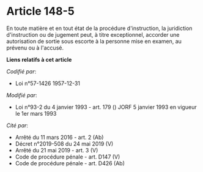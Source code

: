 # Article 148-5

En toute matière et en tout état de la procédure d'instruction, la juridiction d'instruction ou de jugement peut, à titre
exceptionnel, accorder une autorisation de sortie sous escorte à la personne mise en examen, au prévenu ou à l'accusé.

**Liens relatifs à cet article**

_Codifié par_:

  - Loi n°57-1426 1957-12-31

_Modifié par_:

  - Loi n°93-2 du 4 janvier 1993 - art. 179 () JORF 5 janvier 1993 en vigueur le 1er mars 1993

_Cité par_:

  - Arrêté du 11 mars 2016 - art. 2 (Ab)
  - Décret n°2019-508 du 24 mai 2019 (V)
  - Arrêté du 21 mai 2019 - art. 3 (V)
  - Code de procédure pénale - art. D147 (V)
  - Code de procédure pénale - art. D426 (Ab)
